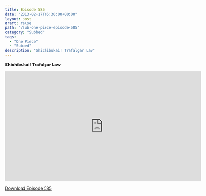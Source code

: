 ```yaml
---
title: Episode 585
date: "2013-02-17T05:30:00+00:00"
layout: post
draft: false
path: "/sub-one-piece-episode-585"
category: "Subbed"
tags:
  - "One Piece"
  - "Subbed"
description: "Shichibukai! Trafalgar Law"
---
```


**Shichibukai! Trafalgar Law**

<iframe width="640" height="360" src="https://www.rapidvideo.com/e/G6FRPFKK2H" frameborder="0" marginwidth=0 marginheight=0 scrolling=no allowfullscreen></iframe>

<a href="http://ouo.io/qs/eCodkFEQ?s=https://rapidvid.to/d/https://www.rapidvideo.com/e/G6FRPFKK2H">Download Episode 585</a>
